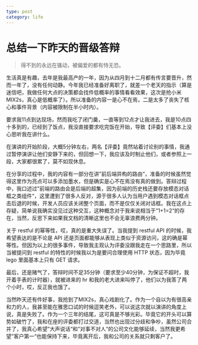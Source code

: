 ```yaml
---
type: post
category: life
---
```

# 总结一下昨天的晋级答辩

> 得不到的永远在骚动，被偏爱的都有恃无恐。

生活真是有趣，去年是我最高产的一年，因为从四月到十二月都有传言要晋升，然而一年了，没有任何动静。今年我已经准备好离职了，就差一个老天的指示（算是迷信吧，我做任何大点的决策都会找件低概率的事情看看效果，这次是抢小米MIX2s，真心是低概率了）。所以准备的内容一是心不在焉，二是太多了丧失了核心和事件背景（内容被限制在半小时内）。

要求我11点到达现场，然而我吃了闭门羹，一直等到12点才让我进去，我是10点四十多到的，已经到了饭点，我没直接要求吃完饭在开始，导致【评委】们基本上没心思听我在讲什么。

在演讲的开始阶段，大概5分钟左右，两名【评委】竟然站着讨论别的事情，我通过暂停演讲让他们安静下来的，但回想一下，我应该及时制止他们，或者参照上一段，大家都很累了，莫不如现休息。

在分享的过程中，我的内容有一部分在讲”前后端异构的路由“，准备的时候虽然觉得这里作为亮点可以多添加墨水，但是确实是心不在焉没有真的做到。答辩过程中，我口述过”前端的路由会是后端的超集，因为前端的历史栈还要存放模态对话框之类组件“，这里遭到了很多人反对，源于很多人认为当用户遇到模态对话框点击后退的时候，开发人员应该关闭整个页面，而不是仅仅关闭对话框。我在这点上存疑，简单说我确实没见过这种交互，这种概念对于我来说相当于”1+1=2“的存在，当然，反思下来如果我文档的清晰这里也不会无辜浪费两分钟。

关于 restful 的幂等性，哎，真的是重大失误了。当我提到 restful API 的时候，我希望表达的是不论是 API 还是页面都能够从表现上类似于资源访问，这的确是幂等性。但因为以上的很多事件，导致我主观认为评委没跟我走在一个思路里，所以当被提问到 restful 的特性的时候我以为是要问合理使用 HTTP 状态，因为毕竟 lego 里面基本上只有 GET 请求。

最后，还是赌气了，答辩时间不足35分钟（要求至少40分钟，为保证不超时，我开着手表的计时器），就被进来的 hr 和我的老大进来叫停了，他们以为我答了两个小时，哎，反正我也饿了。

当然昨天还有件好事，我抢到了MIX2s，真心戏剧化了。作为一个自以为有很高亲和力的人，我甚至能在雅思口试的时候逗笑老外，可以说这次就以演讲的角度上说，真是失败了。作为一个三年的结尾，这可真是不够光彩。毕竟它的开头可以算势如破竹了，我和在座的评委都打过交道，当然也出现过分歧和争吵，虽然公司合并了，我真心希望”大声说话“和”对事不对人“的公司文化能够延续，当然我更希望”客户第一“也能保持下来，毕竟离开后，我和公司的关系就只剩客户了。
